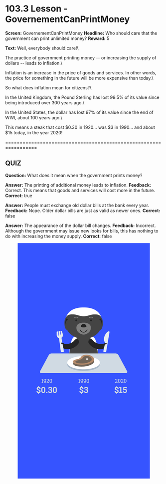 # 103.3 Lesson - GovernementCanPrintMoney

**Screen:** GovernementCanPrintMoney
**Headline:** Who should care that the government can print unlimited money?
**Reward:** 5

**Text:** Well, everybody should care!\


The practice of government printing money -- or increasing the supply of dollars -- leads to inflation.\


Inflation is an increase in the price of goods and services. In other words, the price for something in the future will be more expensive than today.\


So what does inflation mean for citizens?\


In the United Kingdom, the Pound Sterling has lost 99.5% of its value since being introduced over 300 years ago.\


In the United States, the dollar has lost 97% of its value since the end of WWI, about 100 years ago.\


This means a steak that cost $0.30 in 1920... was $3 in 1990… and about $15 today, in the year 2020!


=================================================================

## QUIZ

**Question:** What does it mean when the government prints money?

**Answer:** The printing of additional money leads to inflation.
**Feedback:** Correct. This means that goods and services will cost more in the future.
**Correct:** true

**Answer:** People must exchange old dollar bills at the bank every year.
**Feedback:** Nope. Older dollar bills are just as valid as newer ones.
**Correct:** false

**Answer:** The appearance of the dollar bill changes.
**Feedback:** Incorrect. Although the government may issue new looks for bills, this has nothing to do with increasing the money supply.
**Correct:** false


<figure><img src="../.gitbook/assets/image (22).png" alt=""><figcaption></figcaption></figure>

